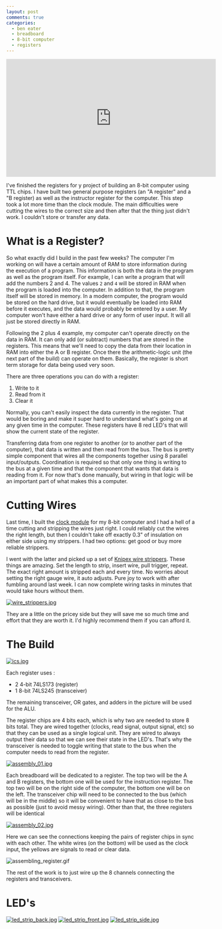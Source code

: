 ```yaml
---
layout: post
comments: true
categories: 
  - ben eater
  - breadboard
  - 8-bit computer
  - registers
---
```


<iframe width="560" height="315" src="https://www.youtube.com/embed/z6KrBrTW85M" frameborder="0" allow="accelerometer; autoplay; encrypted-media; gyroscope; picture-in-picture" allowfullscreen></iframe>

I've finished the registers for y project of building an 8-bit computer using TTL chips. I have built two general purpose registers (an "A register" and a "B register) as well as the instructor register for the computer. This step took a lot more time than the clock module. The main difficulties were cutting the wires to the correct size and then after that the thing just didn't work. I couldn't store or transfer any data.

# What is a Register?

So what exactly did I build in the past few weeks? The computer I'm working on will have a certain amount of RAM to store information during the execution of a program. This information is both the data in the program as well as the program itself. For example, I can write a program that will add the numbers 2 and 4. The values `2` and `4` will be stored in RAM when the program is loaded into the computer. In addition to that, the program itself will be stored in memory. In a modern computer, the program would be stored on the hard drive, but it would eventually be loaded into RAM before it executes, and the data would probably be entered by a user. My computer won't have either a hard drive or any form of user input. It will all just be stored directly in RAM.

Following the 2 plus 4 example, my computer can't operate directly on the data in RAM. It can only add (or subtract) numbers that are stored in the registers. This means that we'll need to copy the data from their location in RAM into either the A or B register. Once there the arithmetic-logic unit (the next part of the build) can operate on them. Basically, the register is short term storage for data being used very soon. 

There are three operations you can do with a register:

  1. Write to it
  1. Read from it
  1. Clear it

Normally, you can't easily inspect the data currently in the register. That would be boring and make it super hard to understand what's going on at any given time in the computer. These registers have 8 red LED's that will show the current state of the register.

Transferring data from one register to another (or to another part of the computer), that data is written and then read from the bus. The bus is pretty simple component that wires all the components together using 8 parallel input/outputs. Coordination is required so that only one thing is writing to the bus at a given time and that the component that wants that data is reading from it. For now that's done manually, but wiring in that logic will be an important part of what makes this a computer.

# Cutting Wires

Last time, I built the [clock module](https://quintussential.com/archive/2020/08/15/Breadboard-Computer-1-Clock-Module/) for my 8-bit computer and I had a hell of a time cutting and stripping the wires just right. I could reliably cut the wires the right length, but then I couldn't take off exactly 0.3" of insulation on either side using my strippers. I had two options: get good or buy more reliable strippers.

I went with the latter and picked up a set of [Knipex wire strippers](https://www.amazon.com/Knipex-1262180-Adjusting-Insulation-Strippers/dp/B003B8WB5U/). These things are amazing. Set the length to strip, insert wire, pull trigger, repeat. The exact right amount is stripped each and every time. No worries about setting the right gauge wire, it auto adjusts. Pure joy to work with after fumbling around last week. I can now complete wiring tasks in minutes that would take hours without them.

[![wire_strippers.jpg](./images/posts/2020/2020-09-02-Breadboard-Computer-2-Registers/thumbnails/wire_strippers.jpg)](/images/posts/2020/2020-09-02-Breadboard-Computer-2-Registers/wire_strippers.jpg)

They are a little on the pricey side but they will save me so much time and effort that they are worth it. I'd highly recommend them if you can afford it.

# The Build

[![ics.jpg](./images/posts/2020/2020-09-02-Breadboard-Computer-2-Registers/thumbnails/ics.jpg)](/images/posts/2020/2020-09-02-Breadboard-Computer-2-Registers/ics.jpg)

Each register uses :

  * 2 4-bit 74LS173 (register)
  * 1 8-bit 74LS245 (transceiver)

The remaining transceiver, OR gates, and adders in the picture will be used for the ALU.

The register chips are 4 bits each, which is why two are needed to store 8 bits total.  They are wired together (clocks, read signal, output signal, etc) so that they can be used as a single logical unit. They are wired to always output their data so that we can see their state in the LED's. That's why the transceiver is needed to toggle writing that state to the bus when the computer needs to read from the register.

[![assembly_01.jpg](./images/posts/2020/2020-09-02-Breadboard-Computer-2-Registers/thumbnails/assembly_01.jpg)](/images/posts/2020/2020-09-02-Breadboard-Computer-2-Registers/assembly_01.jpg)

Each breadboard will be dedicated to a register. The top two will be the A and B registers, the bottom one will be used for the instruction register. The top two will be on the right side of the computer, the bottom one will be on the left. The transceiver chip will need to be connected to the bus (which will be in the middle) so it will be convenient to have that as close to the bus as possible (just to avoid messy wiring).  Other than that, the three registers will be identical

[![assembly_02.jpg](./images/posts/2020/2020-09-02-Breadboard-Computer-2-Registers/thumbnails/assembly_02.jpg)](/images/posts/2020/2020-09-02-Breadboard-Computer-2-Registers/assembly_02.jpg)

Here we can see the connections keeping the pairs of register chips in sync with each other. The white wires (on the bottom) will be used as the clock input, the yellows are signals to read or clear data.

![assembling_register.gif](/images/posts/2020/2020-09-02-Breadboard-Computer-2-Registers/assembling_register.gif)

The rest of the work is to just wire up the 8 channels connecting the registers and transceivers.

# LED's

[![led_strip_back.jpg](./images/posts/2020/2020-09-02-Breadboard-Computer-2-Registers/thumbnails/led_strip_back.jpg)](/images/posts/2020/2020-09-02-Breadboard-Computer-2-Registers/led_strip_back.jpg)
[![led_strip_front.jpg](./images/posts/2020/2020-09-02-Breadboard-Computer-2-Registers/thumbnails/led_strip_front.jpg)](/images/posts/2020/2020-09-02-Breadboard-Computer-2-Registers/led_strip_front.jpg)
[![led_strip_side.jpg](./images/posts/2020/2020-09-02-Breadboard-Computer-2-Registers/thumbnails/led_strip_side.jpg)](/images/posts/2020/2020-09-02-Breadboard-Computer-2-Registers/led_strip_side.jpg)
